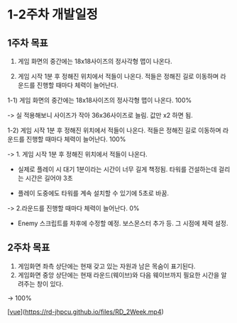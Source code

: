 # 1-2주차 개발일정


## 1주차 목표

1. 게임 화면의 중간에는 18x18사이즈의 정사각형 맵이 나온다.  

2. 게임 시작 1분 후 정해진 위치에서 적들이 나온다. 적들은 정해진 길로 이동하며 라운드를 진행할 때마다 체력이 늘어난다.  



1-1) 게임 화면의 중간에는 18x18사이즈의 정사각형 맵이 나온다. 100%

-> 실 적용해보니 사이즈가 작아 36x36사이즈로 늘림. 값만 x2 하면 됨.

1-2) 게임 시작 1분 후 정해진 위치에서 적들이 나온다. 적들은 정해진 길로 이동하며 라운드를 진행할 때마다 체력이 늘어난다. 100%

-> 1. 게임 시작 1분 후 정해진 위치에서 적들이 나온다.

- 실제로 플레이 시 대기 1분이라는 시간이 너무 길게 책정됨. 타워를 건설하는데 걸리는 시간은 길어야 3초

- 플레이 도중에도 타워를 계속 설치할 수 있기에 5초로 바꿈.

-> 2.라운드를 진행할 때마다 체력이 늘어난다. 0%

- Enemy 스크립트를 차후에 수정할 예정. 보스몬스터 추가 등. 그 시점에 체력 설정.


## 2주차 목표

1. 게임화면 좌측 상단에는 현재 갖고 있는 자원과 남은 목숨이 표기된다.
2. 게임화면 중앙 상단에는 현재 라운드(웨이브)와 다음 웨이브까지 필요한 시간을 알려주는 창이 있다.


-> 100%

[[vue](./img/썸넬0102.png)](https://rd-jhpcu.github.io/files/RD_2Week.mp4)
